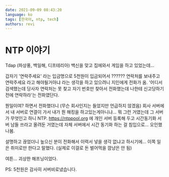 ```yaml
---
date: 2021-09-09 08:43:20
language: ko
tags: [한국어, ntp, tech]
authors: revi
---
```


<!--
SPDX-FileCopyrightText: (C) 2021 Hong Yongmin (https://revi.xyz/) <yewon@revi.email>

SPDX-License-Identifier: LicenseRef-CC-BY-ND-2.0-KR
-->

# NTP 이야기

Tdap (파상풍, 백일해, 디프테리아) 백신을 맞고 집에와서 게임을 하고 있었는데…

갑자기 '연락주세요' 라는 입금명으로 5천원이 입금되어서 ?????? 연락처를 보내주고 연락주세요 라고 해야될거아냐 라는 생각을 하고 있으려니
지인에게 전화가 옴. '어디서 검색했는데 당사자 연락처는 못 찾고 자기 번호만 찾아서 전화했는데 나한테 신고당하기 전에 연락하라'는 전화였단다.

뭔일이여? 하면서 전화했더니 (무슨 회사인지는 들었지만 언급하지 않겠음) 회사 서버에서 내 서버로 연결이 가서 내가 뭔 해킹을 하고있는게아니냐…
뭐 그런 거였는데 그 서버가 무엇인고 하니 NTP. <https://ntppool.org> 에 개인 서버 등록해 두고 시간동기화 서버 남들 쓰라고
올려둔 거였는데 자체 서버에서 시간 동기화 하는 걸 침입으로… 오인했나봄.

<!-- truncate -->

설명하고 끊었더니 높으신 분이 전화해서 이력서 넣을 생각 없냐고 하시기에… 이쪽 일은 취미로만 한다고 말했다.
(실제로 이걸로 돈 벌어먹을 깜냥은 안 됨)

여튼… 괴상한 해프닝이었다.

PS: 5천원은 감사히 서버비로냈습니다.
